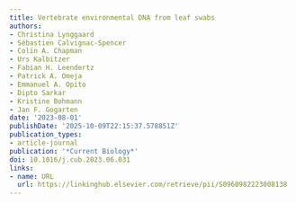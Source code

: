 ```yaml
---
title: Vertebrate environmental DNA from leaf swabs
authors:
- Christina Lynggaard
- Sébastien Calvignac-Spencer
- Colin A. Chapman
- Urs Kalbitzer
- Fabian H. Leendertz
- Patrick A. Omeja
- Emmanuel A. Opito
- Dipto Sarkar
- Kristine Bohmann
- Jan F. Gogarten
date: '2023-08-01'
publishDate: '2025-10-09T22:15:37.578851Z'
publication_types:
- article-journal
publication: '*Current Biology*'
doi: 10.1016/j.cub.2023.06.031
links:
- name: URL
  url: https://linkinghub.elsevier.com/retrieve/pii/S0960982223008138
---
```

